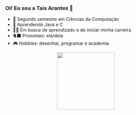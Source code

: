 ### Oi! Eu sou a Tais Arantes 👋


- 🔭 Segundo semestre em Ciências da Computação
- 🐾 Aprendendo Java e C 
- 👩‍💼 Em busca de aprendizado e de iniciar minha carreira
- 🐈‍⬛ Pronomes: ela/dela
- 🎮 Hobbies: desenhar, programar e academia

<div align="center">
  <a href="https://github.com/taisarantes">
  <img height="180em" src="https://github-readme-stats.vercel.app/api?username=taisarantes&show_icons=true&theme=material-palenight&include_all_commits=true&count_private=true"/>
  <!- <img height="180em" src="https://github-readme-stats.vercel.app/api/top-langs/?username=taisarantes&layout=compact&langs_count=7&theme=material-palenight"/> 
</div>
